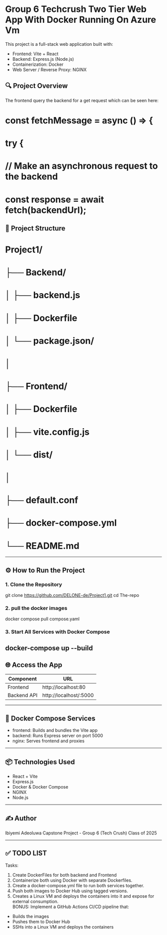 #  Group 6 Techcrush Two Tier Web App With Docker Running On Azure Vm

This project is a full-stack web application built with:

- Frontend: Vite + React
- Backend: Express.js (Node.js)
- Containerization: Docker 
- Web Server / Reverse Proxy: NGINX


## 🔍 Project Overview

The frontend query the backend for a get request 
which can be seen here:

# const fetchMessage = async () => {
#     try {
#       // Make an asynchronous request to the backend
#       const response = await fetch(backendUrl);


## 📁 Project Structure


# Project1/
# ├── Backend/
# │ ├── backend.js
# │ ├── Dockerfile
# │ └── package.json/
# │ 
# ├── Frontend/ 
# │ ├── Dockerfile
# │ ├── vite.config.js
# │ └── dist/
# │
# ├── default.conf
# ├── docker-compose.yml
# └── README.md 

---

## ⚙️ How to Run the Project

### 1. Clone the Repository

git clone https://github.com/DELONE-de/Project1.git
cd The-repo
### 2. pull the docker images

docker compose pull compose.yaml

### 3. Start All Services with Docker Compose

docker-compose up --build
---

## 🌐 Access the App

| Component   | URL                                 |
| ----------- | ----------------------------------- |
| Frontend    | http://localhost:80                 |
| Backend API | http://localhost/:5000              | 

---

## 🐳 Docker Compose Services

- frontend: Builds and bundles the Vite app
- backend: Runs Express server on port 5000
- nginx: Serves frontend and proxies

---
## 📦 Technologies Used

- React + Vite
- Express.js
- Docker & Docker Compose
- NGINX 
- Node.js

---

## ✍️ Author

Ibiyemi Adeoluwa
Capstone Project - Group 6 (Tech Crush)
Class of 2025

---

## ✅ TODO LIST

Tasks:

1. Create DockerFiles for both backend and Frontend
2. Containerize both using Docker with separate Dockerfiles.
3. Create a docker-compose.yml file to run both services together.
4. Push both images to Docker Hub using tagged versions.
5. Creates a Linux VM and deploys the containers into it and expose for external consumption.  
   BONUS: Implement a GitHub Actions CI/CD pipeline that:

- Builds the images
- Pushes them to Docker Hub
- SSHs into a Linux VM and deploys the containers
